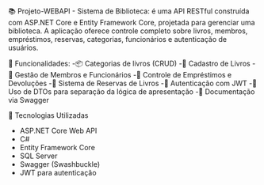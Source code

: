 📚 Projeto-WEBAPI - Sistema de Biblioteca: é uma API RESTful construída com ASP.NET Core e Entity Framework Core, projetada para gerenciar uma biblioteca. A aplicação oferece controle completo sobre livros, membros, empréstimos, reservas, categorias, funcionários e autenticação de usuários.

🚀 Funcionalidades:
-📦 Categorias de livros (CRUD)
-📘 Cadastro de Livros
-👥 Gestão de Membros e Funcionários
-🔄 Controle de Empréstimos e Devoluções
-📅 Sistema de Reservas de Livros
-🔐 Autenticação com JWT
-📑 Uso de DTOs para separação da lógica de apresentação
-🧾 Documentação via Swagger

🧰 Tecnologias Utilizadas 
- ASP.NET Core Web API
- C#
- Entity Framework Core
- SQL Server
- Swagger (Swashbuckle)
- JWT para autenticação

